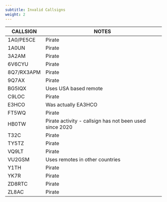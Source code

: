 ```yaml
---
subtitle: Invalid Callsigns
weight: 2
---
```


| CALLSIGN   | NOTES                                                   |
|------------|---------------------------------------------------------|
| 1A0/PE5CE  | Pirate                                                  |
| 1A0UN      | Pirate                                                  |
| 3A2AM      | Pirate                                                  |
| 6V6CYU     | Pirate                                                  |
| 8Q7/RX3APM | Pirate                                                  |
| 9Q7AX      | Pirate                                                  |
| BG5IQX     | Uses USA based remote                                   |
| C9LOC      | Pirate                                                  |
| E3HCO      | Was actually EA3HCO                                     |
| FT5WQ      | Pirate                                                  |
| HB0TW      | Pirate activity - callsign has not been used since 2020 |
| T32C       | Pirate                                                  |
| TY5TZ      | Pirate                                                  |
| VQ9LT      | Pirate                                                  |
| VU2GSM     | Uses remotes in other countries                         |
| Y1TH       | Pirate                                                  |
| YK7R       | Pirate                                                  |
| ZD8RTC     | Pirate                                                  |
| ZL8AC      | Pirate                                                  |

